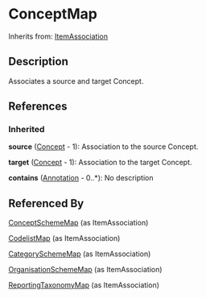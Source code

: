 
# ConceptMap

Inherits from: [ItemAssociation](ItemAssociation.md)



## Description

Associates a source and target Concept.




## References

### Inherited

**source** ([Concept](../ConceptScheme/Concept.md) - 1): Association to the source Concept.

**target** ([Concept](../ConceptScheme/Concept.md) - 1): Association to the target Concept.

**contains** ([Annotation](../Base/Annotation.md) - 0..*): No description



## Referenced By

[ConceptSchemeMap](ConceptSchemeMap.md) (as ItemAssociation)

[CodelistMap](CodelistMap.md) (as ItemAssociation)

[CategorySchemeMap](CategorySchemeMap.md) (as ItemAssociation)

[OrganisationSchemeMap](OrganisationSchemeMap.md) (as ItemAssociation)

[ReportingTaxonomyMap](ReportingTaxonomyMap.md) (as ItemAssociation)


